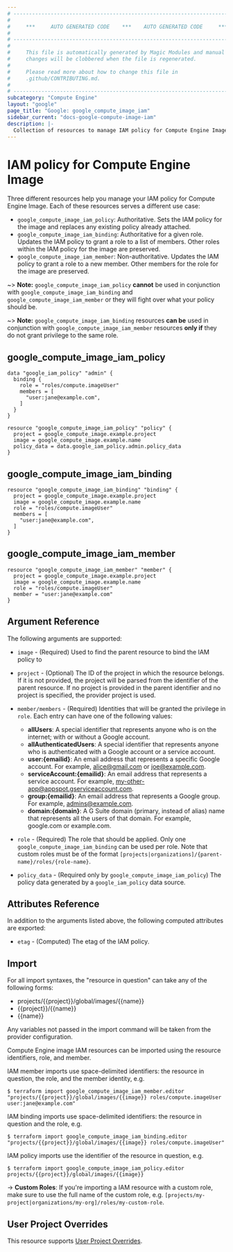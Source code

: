 ```yaml
---
# ----------------------------------------------------------------------------
#
#     ***     AUTO GENERATED CODE    ***    AUTO GENERATED CODE     ***
#
# ----------------------------------------------------------------------------
#
#     This file is automatically generated by Magic Modules and manual
#     changes will be clobbered when the file is regenerated.
#
#     Please read more about how to change this file in
#     .github/CONTRIBUTING.md.
#
# ----------------------------------------------------------------------------
subcategory: "Compute Engine"
layout: "google"
page_title: "Google: google_compute_image_iam"
sidebar_current: "docs-google-compute-image-iam"
description: |-
  Collection of resources to manage IAM policy for Compute Engine Image
---
```


# IAM policy for Compute Engine Image
Three different resources help you manage your IAM policy for Compute Engine Image. Each of these resources serves a different use case:

* `google_compute_image_iam_policy`: Authoritative. Sets the IAM policy for the image and replaces any existing policy already attached.
* `google_compute_image_iam_binding`: Authoritative for a given role. Updates the IAM policy to grant a role to a list of members. Other roles within the IAM policy for the image are preserved.
* `google_compute_image_iam_member`: Non-authoritative. Updates the IAM policy to grant a role to a new member. Other members for the role for the image are preserved.

~> **Note:** `google_compute_image_iam_policy` **cannot** be used in conjunction with `google_compute_image_iam_binding` and `google_compute_image_iam_member` or they will fight over what your policy should be.

~> **Note:** `google_compute_image_iam_binding` resources **can be** used in conjunction with `google_compute_image_iam_member` resources **only if** they do not grant privilege to the same role.



## google\_compute\_image\_iam\_policy

```hcl
data "google_iam_policy" "admin" {
  binding {
    role = "roles/compute.imageUser"
    members = [
      "user:jane@example.com",
    ]
  }
}

resource "google_compute_image_iam_policy" "policy" {
  project = google_compute_image.example.project
  image = google_compute_image.example.name
  policy_data = data.google_iam_policy.admin.policy_data
}
```

## google\_compute\_image\_iam\_binding

```hcl
resource "google_compute_image_iam_binding" "binding" {
  project = google_compute_image.example.project
  image = google_compute_image.example.name
  role = "roles/compute.imageUser"
  members = [
    "user:jane@example.com",
  ]
}
```

## google\_compute\_image\_iam\_member

```hcl
resource "google_compute_image_iam_member" "member" {
  project = google_compute_image.example.project
  image = google_compute_image.example.name
  role = "roles/compute.imageUser"
  member = "user:jane@example.com"
}
```

## Argument Reference

The following arguments are supported:

* `image` - (Required) Used to find the parent resource to bind the IAM policy to

* `project` - (Optional) The ID of the project in which the resource belongs.
    If it is not provided, the project will be parsed from the identifier of the parent resource. If no project is provided in the parent identifier and no project is specified, the provider project is used.

* `member/members` - (Required) Identities that will be granted the privilege in `role`.
  Each entry can have one of the following values:
  * **allUsers**: A special identifier that represents anyone who is on the internet; with or without a Google account.
  * **allAuthenticatedUsers**: A special identifier that represents anyone who is authenticated with a Google account or a service account.
  * **user:{emailid}**: An email address that represents a specific Google account. For example, alice@gmail.com or joe@example.com.
  * **serviceAccount:{emailid}**: An email address that represents a service account. For example, my-other-app@appspot.gserviceaccount.com.
  * **group:{emailid}**: An email address that represents a Google group. For example, admins@example.com.
  * **domain:{domain}**: A G Suite domain (primary, instead of alias) name that represents all the users of that domain. For example, google.com or example.com.

* `role` - (Required) The role that should be applied. Only one
    `google_compute_image_iam_binding` can be used per role. Note that custom roles must be of the format
    `[projects|organizations]/{parent-name}/roles/{role-name}`.

* `policy_data` - (Required only by `google_compute_image_iam_policy`) The policy data generated by
  a `google_iam_policy` data source.

## Attributes Reference

In addition to the arguments listed above, the following computed attributes are
exported:

* `etag` - (Computed) The etag of the IAM policy.

## Import

For all import syntaxes, the "resource in question" can take any of the following forms:

* projects/{{project}}/global/images/{{name}}
* {{project}}/{{name}}
* {{name}}

Any variables not passed in the import command will be taken from the provider configuration.

Compute Engine image IAM resources can be imported using the resource identifiers, role, and member.

IAM member imports use space-delimited identifiers: the resource in question, the role, and the member identity, e.g.
```
$ terraform import google_compute_image_iam_member.editor "projects/{{project}}/global/images/{{image}} roles/compute.imageUser user:jane@example.com"
```

IAM binding imports use space-delimited identifiers: the resource in question and the role, e.g.
```
$ terraform import google_compute_image_iam_binding.editor "projects/{{project}}/global/images/{{image}} roles/compute.imageUser"
```

IAM policy imports use the identifier of the resource in question, e.g.
```
$ terraform import google_compute_image_iam_policy.editor projects/{{project}}/global/images/{{image}}
```

-> **Custom Roles**: If you're importing a IAM resource with a custom role, make sure to use the
 full name of the custom role, e.g. `[projects/my-project|organizations/my-org]/roles/my-custom-role`.

## User Project Overrides

This resource supports [User Project Overrides](https://www.terraform.io/docs/providers/google/guides/provider_reference.html#user_project_override).
